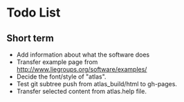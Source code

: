 # Todo List

## Short term
* Add information about what the software does
* Transfer example page from http://www.liegroups.org/software/examples/
* Decide the font/style of "atlas".
* Test git subtree push from atlas_build/html to gh-pages.
* Transfer selected content from atlas.help file.